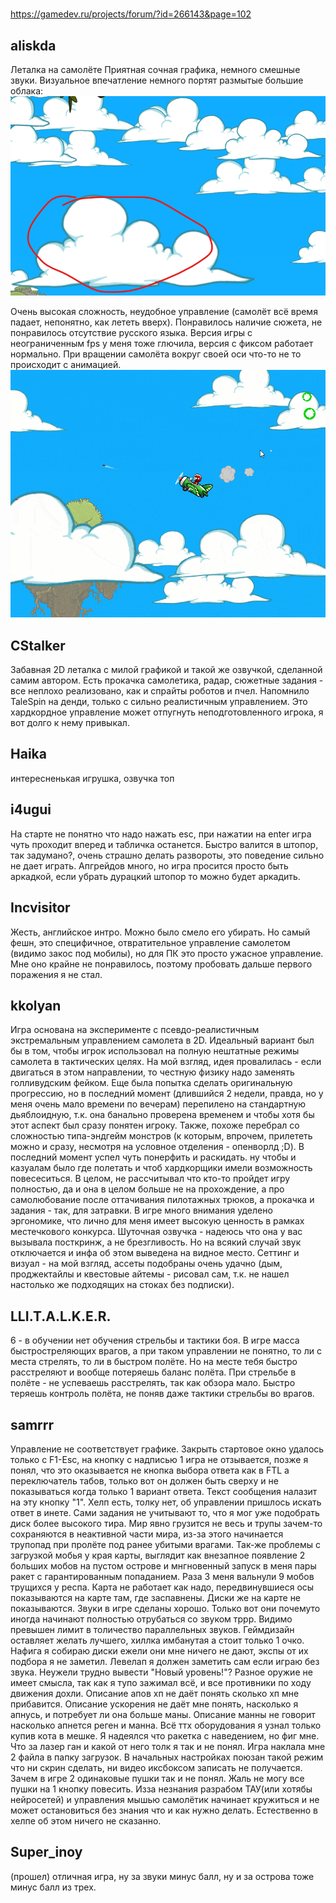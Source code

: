 #
https://gamedev.ru/projects/forum/?id=266143&page=102
## aliskda
Леталка на самолёте
Приятная сочная графика, немного смешные звуки.
Визуальное впечатление немного портят размытые большие облака:
![](clouds.png)

Очень высокая сложность, неудобное управление (самолёт всё время падает, непонятно, как лететь вверх).
Понравилось наличие сюжета, не понравилось отсутствие русского языка.
Версия игры с неограниченным fps у меня тоже глючила, версия с фиксом работает нормально.
При вращении самолёта вокруг своей оси что-то не то происходит с анимацией.
![](ezgif.com-gif-maker83f508d595e0ca8f.gif)

## CStalker
Забавная 2D леталка с милой графикой и такой же озвучкой, сделанной самим автором. Есть прокачка самолетика, радар, сюжетные задания - все неплохо реализовано, как и спрайты роботов и пчел. Напомнило TaleSpin на денди, только с сильно реалистичным управлением. Это хардкордное управление может отпугнуть неподготовленного игрока, я вот долго к нему привыкал.

## Haika
интересненькая игрушка, озвучка топ

## i4ugui
На старте не понятно что надо нажать esc, при нажатии на enter игра чуть проходит вперед и табличка останется. Быстро валится в штопор, так задумано?, очень страшно делать развороты, это поведение сильно не дает играть. Апгрейдов много, но игра просится просто быть аркадкой, если убрать дурацкий штопор то можно будет аркадить.

## Incvisitor
Жесть, английское интро. Можно было смело его убирать. Но самый фешн, это специфичное, отвратительное управление самолетом (видимо закос под мобилы), но для ПК это просто ужасное управление. Мне оно крайне не понравилось, поэтому пробовать дальше первого поражения я не стал.

## kkolyan
Игра основана на эксперименте с псевдо-реалистичным экстремальным управлением самолета в 2D. Идеальный вариант был бы в том, чтобы игрок использовал на полную нештатные режимы самолета в тактических целях. На мой взгляд, идея провалилась - если двигаться в этом направлении, то честную физику надо заменять голливудским фейком.
Еще была попытка сделать оригинальную прогрессию, но в последний момент (длившийся 2 недели, правда, но у меня очень мало времени по вечерам) перепилено на стандартную дьяблоидную, т.к. она банально проверена временем и чтобы хотя бы этот аспект был сразу понятен игроку.
Также, похоже перебрал со сложностью типа-эндгейм монстров (к которым, впрочем, прилететь можно и сразу, несмотря на условное отделения - опенворлд ;D). В последний момент успел чуть понерфить и раскидать. ну чтобы и казуалам было где полетать и чтоб хардкорщики имели возможность повесеситься. В целом, не рассчитывал что кто-то пройдет игру полностью, да и она в целом больше не на прохождение, а про самолюбование после оттачивания пилотажных трюков, а прокачка и задания - так, для затравки.
В игре много внимания уделено эргономике, что лично для меня имеет высокую ценность в рамках местечкового конкурса.
Шуточная озвучка - надеюсь что она у вас вызывала посткринж, а не брезгливость. Но на всякий случай звук отключается и инфа об этом выведена на видное место.
Сеттинг и визуал - на мой взгляд, ассеты подобраны очень удачно (дым, проджектайлы и квестовые айтемы - рисовал сам, т.к. не нашел настолько же подходящих на стоках без подписки).

## LLI.T.A.L.K.E.R.
6 - в обучении нет обучения стрельбы и тактики боя. В игре масса быстростреляющих врагов, а при таком управлении не понятно, то ли с места стрелять, то ли в быстром полёте. Но на месте тебя быстро расстреляют и вообще потеряешь баланс полёта. При стрельбе в полёте - не успеваешь расстрелять, так как обзора мало. Быстро теряешь контроль полёта, не поняв даже тактики стрельбы во врагов.

## samrrr
Управление не соответствует графике. Закрыть стартовое окно удалось только с F1-Esc, на кнопку с надписью 1 игра не отзывается, позже я понял, что это оказывается не кнопка выбора ответа как в FTL а переключатель табов, только вот он должен быть сверху и не показываться когда только 1 вариант ответа. Текст сообщения налазит на эту кнопку "1". Хелп есть, толку нет, об управлении пришлось искать ответ в инете. Сами задания не учитывают то, что я мог уже подобрать диск более высокого тира. Мир явно грузится не весь и трупы зачем-то сохраняются в неактивной части мира, из-за этого начинается трупопад при пролёте под ранее убитыми врагами. Так-же проблемы с загрузкой мобья у края карты, выглядит как внезапное появление 2 больших мобов на пустом острове и мнгновенный запуск в меня пары ракет с гарантированным попаданием. Раза 3 меня вальнули 9 мобов трущихся у респа. Карта не работает как надо, передвинувшиеся осы показываются на карте там, где заспавнены. Диски же на карте не показываются. Звуки в игре сделаны хорошо. Только вот они почемуто иногда начинают полностью отрубаться со звуком тррр. Видимо превышен лимит в толичество параллельных звуков. Геймдизайн оставляет желать лучшего, хиллка имбанутая а стоит только 1 очко. Нафига я собираю диски ежели они мне ничего не дают, экспы от их подбора я не заметил. Левелап я должен заметить сам если играю без звука. Неужели трудно вывести "Новый уровень!"? Разное оружие не имеет смысла, так как я тупо зажимал всё, и все противники по ходу движения дохли. Описание апов хп не даёт понять сколько хп мне прибавится. Описание ускорения не даёт мне понять, насколько я апнусь, и потребует ли она больше маны. Описание манны не говорит насколько апнется реген и манна. Всё ттх оборудования я узнал только купив кота в мешке. Я надеялся что ракетка с наведением, но фиг мне. Что за лазер ган и какой от него толк я так и не понял. Игра наклала мне 2 файла в папку загрузок. В начальных настройках поюзан такой режим что ни скрин сделать, ни видео иксбоксом записать не получается. Зачем в игре 2 одинаковые пушки так и не понял. Жаль не могу все пушки на 1 кнопку повесить. Изза незнания разрабом ТАУ(или хотябы нейросетей) и управления мышью самолётик начинает кружиться и не может остановиться без знания что и как нужно делать. Естественно в хелпе об этом ничего не сказанно.

## Super_inoy
(прошел) отличная игра, ну за звуки минус балл, ну и за острова тоже минус балл из трех.
